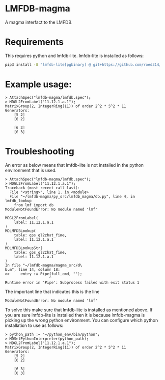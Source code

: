 # LMFDB-magma
A magma interfact to the LMFDB.

# Requirements

This requires python and lmfdb-lite. lmfdb-lite is installed as follows:
```bash
pip3 install -U "lmfdb-lite[pgbinary] @ git+https://github.com/roed314/lmfdb-lite.git"
```

# Example usage:

```magma
> AttachSpec("lmfdb-magma/lmfdb.spec");
> MDGL2FromLabel("11.12.1.a.1");
MatrixGroup(2, IntegerRing(11)) of order 2^2 * 5^2 * 11
Generators:
    [5 2]
    [0 2]

    [6 3]
    [0 3]
```

# Troubleshooting

An error as below means that lmfdb-lite is not installed in the python
environment that is used. 
```magma
> AttachSpec("lmfdb-magma/lmfdb.spec");
> MDGL2FromLabel("11.12.1.a.1");
Traceback (most recent call last):
  File "<string>", line 1, in <module>
  File "~/lmfdb-magma/py_src/lmfdb_magma/db.py", line 4, in lmfdb_lookup
    from lmf import db
ModuleNotFoundError: No module named 'lmf'

MDGL2FromLabel(
    label: 11.12.1.a.1
)
MDLMFDBLookup(
    table: gps_gl2zhat_fine,
    label: 11.12.1.a.1
)
MDLMFDBLookupStr(
    table: gps_gl2zhat_fine,
    label: 11.12.1.a.1
)
In file "~/lmfdb-magma/magma_src/d\
b.m", line 14, column 18:
>>     entry := Pipe(full_cmd, "");
                    ^
Runtime error in 'Pipe': Subprocess failed with exit status 1
```

The important line that indicates this is the line
```
ModuleNotFoundError: No module named 'lmf'
```

To solve this make sure that lmfdb-lite is installed as mentioned above. If you are sure lmfdb-lite is installed then it is because lmfdb-magma is picking up the wrong python environment. You can configure which python installation to use as follows:

```magma
> python_path := "~/python_env/bin/python";
> MDSetPythonInterpreter(python_path);
> MDGL2FromLabel("11.12.1.a.1");                                               
MatrixGroup(2, IntegerRing(11)) of order 2^2 * 5^2 * 11
Generators:
    [5 2]
    [0 2]

    [6 3]
    [0 3]
```
